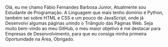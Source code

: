 Olá, eu me chamo Fábio Fernandes Barbosa Junior, Atualmente sou Estudante de Programação.
A Linguagem que mais tenho domínio é Python, também sei sobre HTML e CSS e um pouco de JavaScript, onde já Desenvolvi algumas páginas unindo o Triângulo das Páginas Web.
Seja muito bem-vindo ao meu GitHub, o meu maior objetivo é me destacar para Empresas de Desenvolvimento, para que eu consiga minha primeira Oportunidade na Área, Obrigado.

<!---
Fabio-Fernandes-Barbosa/Fabio-Fernandes-Barbosa is a ✨ special ✨ repository because its `README.md` (this file) appears on your GitHub profile.
You can click the Preview link to take a look at your changes.
--->
